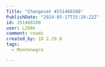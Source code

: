 ```yaml
---
Title: "Changeset #151460100"
PublishDate: "2024-05-17T15:26:22Z"
id: 151460100
user: L29Ah
comment: roads
created_by: iD 2.29.0
tags:
  - Montenegro

---
```

